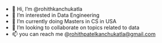 - 👋 Hi, I’m @rohithkanchukatla
- 👀 I’m interested in Data Engineering
- 🌱 I’m currently doing Masters in CS in USA
- 💞️ I’m looking to collaborate on topics related to data
- 📫 you can reach me @rohithpatelkanchukatla@gmail.com

<!---
rohithkanchukatla/rohithkanchukatla is a ✨ special ✨ repository because its `README.md` (this file) appears on your GitHub profile.
You can click the Preview link to take a look at your changes.
--->
